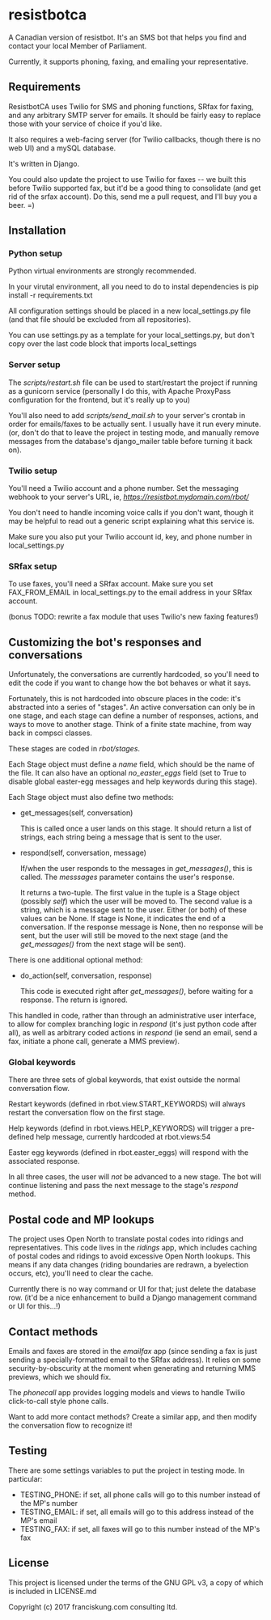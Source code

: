 # resistbotca
A Canadian version of resistbot. It's an SMS bot that helps you find and contact
your local Member of Parliament.

Currently, it supports phoning, faxing, and emailing your representative.



## Requirements
ResistbotCA uses Twilio for SMS and phoning functions, SRfax for faxing, and any arbitrary SMTP server
for emails. It should be fairly easy to replace those with your service of choice if you'd like.

It also requires a web-facing server (for Twilio callbacks, though there is no web UI) and
a mySQL database.

It's written in Django.

You could also update the project to use Twilio for faxes -- we built this before Twilio supported fax,
but it'd be a good thing to consolidate (and get rid of the srfax account). Do this, send me
a pull request, and I'll buy you a beer. =)



## Installation

### Python setup
Python virtual environments are strongly recommended.

In your virutal environment, all you need to do to instal dependencies is
pip install -r requirements.txt

All configuration settings should be placed in a new local_settings.py file
(and that file should be excluded from all repositories).

You can use settings.py as a template for your local_settings.py, but don't copy
over the last code block that imports local_settings

### Server setup
The _scripts/restart.sh_ file can be used to start/restart the project if running as
a gunicorn service (personally I do this, with Apache ProxyPass configuration for the frontend,
but it's really up to you)

You'll also need to add _scripts/send_mail.sh_ to your server's crontab in order for emails/faxes
to be actually sent. I usually have it run every minute.
(or, don't do that to leave the project in testing mode, and manually remove messages
from the database's django_mailer table before turning it back on).

### Twilio setup
You'll need a Twilio account and a phone number.  Set the messaging webhook to your server's URL,
ie, _https://resistbot.mydomain.com/rbot/_

You don't need to handle incoming voice calls if you don't want, though it may be helpful to read
out a generic script explaining what this service is.

Make sure you also put your Twilio account id, key, and phone number in local_settings.py

### SRfax setup
To use faxes, you'll need a SRfax account. Make sure you set FAX\_FROM\_EMAIL in local_settings.py
to the email address in your SRfax account.

(bonus TODO: rewrite a fax module that uses Twilio's new faxing features!)



## Customizing the bot's responses and conversations
Unfortunately, the conversations are currently hardcoded, so you'll need to edit the code
if you want to change how the bot behaves or what it says.

Fortunately, this is not hardcoded into obscure places in the code: it's abstracted into a 
series of "stages". An active conversation can only be in one stage, and each stage can define
a number of responses, actions, and ways to move to another stage. Think of a finite state machine,
from way back in compsci classes.

These stages are coded in _rbot/stages_.

Each Stage object must define a _name_ field, which should be the name of the file.
It can also have an optional _no_easter_eggs_ field (set to True to disable global easter-egg messages
and help keywords during this stage).

Each Stage object must also define two methods:
* get_messages(self, conversation)

  This is called once a user lands on this stage. It should return a list of strings, each string
  being a message that is sent to the user.

* respond(self, conversation, message)

  If/when the user responds to the messages in _get\_messages()_, this is called. The _messsages_
  parameter contains the user's response.
  
  It returns a two-tuple.  The first value in the tuple is a Stage object (possibly _self_) which
  the user will be moved to. The second value is a string, which is a message sent to the user.
  Either (or both) of these values can be None. If stage is None, it indicates the end of a conversation.
  If the response message is None, then no response will be sent, but the user will still be moved
  to the next stage (and the _get\_messages()_ from the next stage will be sent).
  
There is one additional optional method:
* do_action(self, conversation, response)

  This code is executed right after _get\_messages()_, before waiting for a response.
  The return is ignored.
  
This handled in code, rather than through an administrative user interface, to allow for
complex branching logic in _respond_ (it's just python code after all), as well as arbitrary
coded actions in _respond_ (ie send an email, send a fax, initiate a phone call, generate a MMS preview).

### Global keywords
There are three sets of global keywords, that exist outside the normal conversation flow.

Restart keywords (defined in rbot.view.START_KEYWORDS) will always restart the conversation
flow on the first stage.

Help keywords (defind in rbot.views.HELP_KEYWORDS) will trigger a pre-defined help message, currently
hardcoded at rbot.views:54

Easter egg keywords (defined in rbot.easter_eggs) will respond with the associated response.

In all three cases, the user will _not_ be advanced to a new stage. The bot will continue
listening and pass the next message to the stage's _respond_ method.


## Postal code and MP lookups
The project uses Open North to translate postal codes into ridings and representatives. This code lives
in the _ridings_ app, which includes caching of postal codes and ridings to avoid excessive Open North
lookups. This means if any data changes (riding boundaries are redrawn, a byelection occurs, etc), you'll
need to clear the cache.

Currently there is no way command or UI for that; just delete the database row. (it'd be a nice
enhancement to build a Django management command or UI for this...!)


## Contact methods
Emails and faxes are stored in the _emailfax_ app (since sending a fax is just sending a
specially-formatted email to the SRfax address). It relies on some security-by-obscurity at the moment
when generating and returning MMS previews, which we should fix.

The _phonecall_ app provides logging models and views to handle Twilio click-to-call style phone calls.

Want to add more contact methods? Create a similar app, and then modify the conversation flow
to recognize it!


## Testing
There are some settings variables to put the project in testing mode.  In particular:

* TESTING_PHONE: if set, all phone calls will go to this number instead of the MP's number
* TESTING_EMAIL: if set, all emails will go to this address instead of the MP's email
* TESTING_FAX: if set, all faxes will go to this number instead of the MP's fax


## License

This project is licensed under the terms of the GNU GPL v3, a copy of which is included in LICENSE.md

Copyright (c) 2017 franciskung.com consulting ltd.

